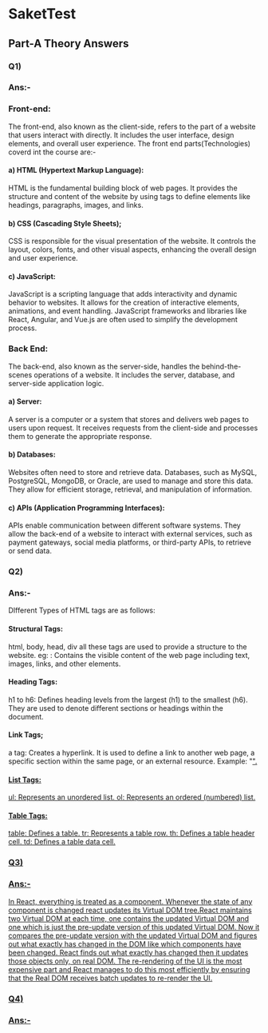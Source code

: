 # SaketTest

## Part-A Theory Answers

### Q1)
### Ans:-
### Front-end:
The front-end, also known as the client-side, refers to the part of a website that users interact with directly. It includes the user interface, design elements, and overall user experience. The front end parts(Technologies) coverd int the course are:-
#### a) HTML (Hypertext Markup Language): 
HTML is the fundamental building block of web pages. It provides the structure and content of the website by using tags to define elements like headings, paragraphs, images, and links.
#### b) CSS (Cascading Style Sheets);
CSS is responsible for the visual presentation of the website. It controls the layout, colors, fonts, and other visual aspects, enhancing the overall design and user experience.
#### c) JavaScript: 
JavaScript is a scripting language that adds interactivity and dynamic behavior to websites. It allows for the creation of interactive elements, animations, and event handling. JavaScript frameworks and libraries like React, Angular, and Vue.js are often used to simplify the development process.

### Back End:
The back-end, also known as the server-side, handles the behind-the-scenes operations of a website. It includes the server, database, and server-side application logic.
#### a) Server:
A server is a computer or a system that stores and delivers web pages to users upon request. It receives requests from the client-side and processes them to generate the appropriate response.
#### b) Databases: 
Websites often need to store and retrieve data. Databases, such as MySQL, PostgreSQL, MongoDB, or Oracle, are used to manage and store this data. They allow for efficient storage, retrieval, and manipulation of information.
#### c) APIs (Application Programming Interfaces):
APIs enable communication between different software systems. They allow the back-end of a website to interact with external services, such as payment gateways, social media platforms, or third-party APIs, to retrieve or send data.

### Q2)
### Ans:-
DIfferent Types of HTML tags are as follows:
#### Structural Tags:
html, body, head, div all these tags are used to provide a structure to the website.
eg: <body>: Contains the visible content of the web page including text, images, links, and other elements.

#### Heading Tags:
h1 to h6: Defines heading levels from the largest (h1) to the smallest (h6). They are used to denote different sections or headings within the document.

#### Link Tags;
a tag: Creates a hyperlink. It is used to define a link to another web page, a specific section within the same page, or an external resource.
Example: "<a href="https://www.example.com">".

#### List Tags:
ul: Represents an unordered list.
ol: Represents an ordered (numbered) list.

#### Table Tags:
table: Defines a table.
tr: Represents a table row.
th: Defines a table header cell.
td: Defines a table data cell.

### Q3)
### Ans:-
In React, everything is treated as a component. Whenever the state of any component is changed react updates its Virtual DOM tree.React maintains two Virtual DOM at each time, one contains the updated Virtual DOM and one which is just the pre-update version of this updated Virtual DOM. Now it compares the pre-update version with the updated Virtual DOM and figures out what exactly has changed in the DOM like which components have been changed. React finds out what exactly has changed then it updates those objects only, on real DOM. The re-rendering of the UI is the most expensive part and React manages to do this most efficiently by ensuring that the Real DOM receives batch updates to re-render the UI. 

### Q4)
### Ans:-
